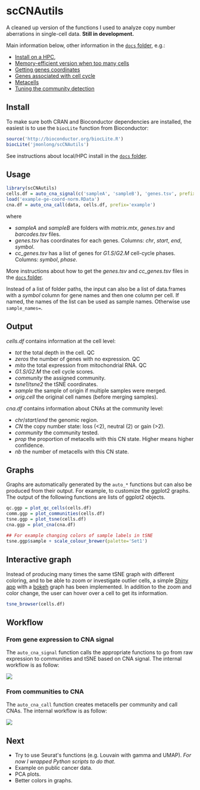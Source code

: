 # scCNAutils

A cleaned up version of the functions I used to analyze copy number aberrations in single-cell data. **Still in development.**

Main information below, other information in the [`docs` folder](docs), e.g.:

- [Install on a HPC](docs/README.md#install-on-a-hpc),
- [Memory-efficient version when too many cells](docs/README.md#optimized-version)
- [Getting genes coordinates](docs/README.md#getting-genes-coordinates)
- [Genes associated with cell cycle](docs/README.md#genes-associated-with-cell-cycle)
- [Metacells](docs/README.md#metacells)
- [Tuning the community detection](docs/README.md#tuning-the-community-detection)

## Install

To make sure both CRAN and Bioconductor dependencies are installed, the easiest is to use the `biocLite` function from Bioconductor:

```r
source('http://bioconductor.org/biocLite.R')
biocLite('jmonlong/scCNAutils')
```

See instructions about local/HPC install in the [`docs` folder](docs).

## Usage

```r
library(scCNAutils)
cells.df = auto_cna_signal(c('sampleA', 'sampleB'), 'genes.tsv', prefix='example', cell_cycle='cc_genes.tsv')
load('example-ge-coord-norm.RData')
cna.df = auto_cna_call(data, cells.df, prefix='example')
```

where 

- *sampleA* and *sampleB* are folders with *matrix.mtx*, *genes.tsv* and *barcodes.tsv* files.
- *genes.tsv* has coordinates for each genes. Columns: *chr*, *start*, *end*, *symbol*.
- *cc_genes.tsv* has a list of genes for *G1.S*/*G2.M* cell-cycle phases. Columns: *symbol*, *phase*.

More instructions about how to get the *genes.tsv* and *cc_genes.tsv* files in the [`docs` folder](docs).


Instead of a list of folder paths, the input can also be a list of data.frames with a *symbol* column for gene names and then one column per cell. If named, the names of the list can be used as sample names. Otherwise use `sample_names=`.

## Output

*cells.df* contains information at the cell level:

- *tot* the total depth in the cell. QC
- *zeros* the number of genes with no expression. QC
- *mito* the total expression from mitochondrial RNA. QC
- *G1.S*/*G2.M* the cell cycle scores.
- *community* the assigned community.
- *tsne1*/*tsne2* the tSNE coordinates.
- *sample* the sample of origin if multiple samples were merged.
- *orig.cell* the original cell names (before merging samples).

*cna.df* contains information about CNAs at the community level:

- *chr*/*start*/*end* the genomic region.
- *CN* the copy number state: loss (<2), neutral (2) or gain (>2).
- *community* the community tested.
- *prop* the proportion of metacells with this CN state. Higher means higher confidence.
- *nb* the number of metacells with this CN state. 

## Graphs

Graphs are automatically generated by the `auto_*` functions but can also be produced from their output.
For example, to customize the ggplot2 graphs.
The output of the following functions are lists of ggplot2 objects.

```r
qc.ggp = plot_qc_cells(cells.df)
comm.ggp = plot_communities(cells.df)
tsne.ggp = plot_tsne(cells.df)
cna.ggp = plot_cna(cna.df)

## For example changing colors of sample labels in tSNE
tsne.ggp$sample + scale_colour_brewer(palette='Set1')
```

## Interactive graph

Instead of producing many times the same tSNE graph with different coloring, and to be able to zoom or investigate outlier cells, a simple [Shiny app](https://www.rstudio.com/products/shiny/shiny-user-showcase/) with a [bokeh](https://bokeh.pydata.org/en/latest/docs/gallery.html) graph has been implemented. In addition to the zoom and color change, the user can hover over a cell to get its information.

```r
tsne_browser(cells.df)
```

## Workflow

### From gene expression to CNA signal

The `auto_cna_signal` function calls the appropriate functions to go from raw expression to communities and tSNE based on CNA signal.
The internal workflow is as follow:

![](docs/flowchart-cnasignal.png)

### From communities to CNA

The `auto_cna_call` function creates metacells per community and call CNAs.
The internal workflow is as follow:

![](docs/flowchart-cnacalling.png)

## Next

- Try to use Seurat's functions (e.g. Louvain with gamma and UMAP). *For now I wrapped Python scripts to do that*.
- Example on public cancer data.
- PCA plots.
- Better colors in graphs.
